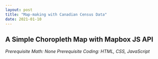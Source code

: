 ```yaml
---
layout: post
title: "Map-making with Canadian Census Data"
date: 2021-01-10
---
```


## A Simple Choropleth Map with Mapbox JS API

_Prerequisite Math: None_
_Prerequisite Coding: HTML, CSS, JavaScript_